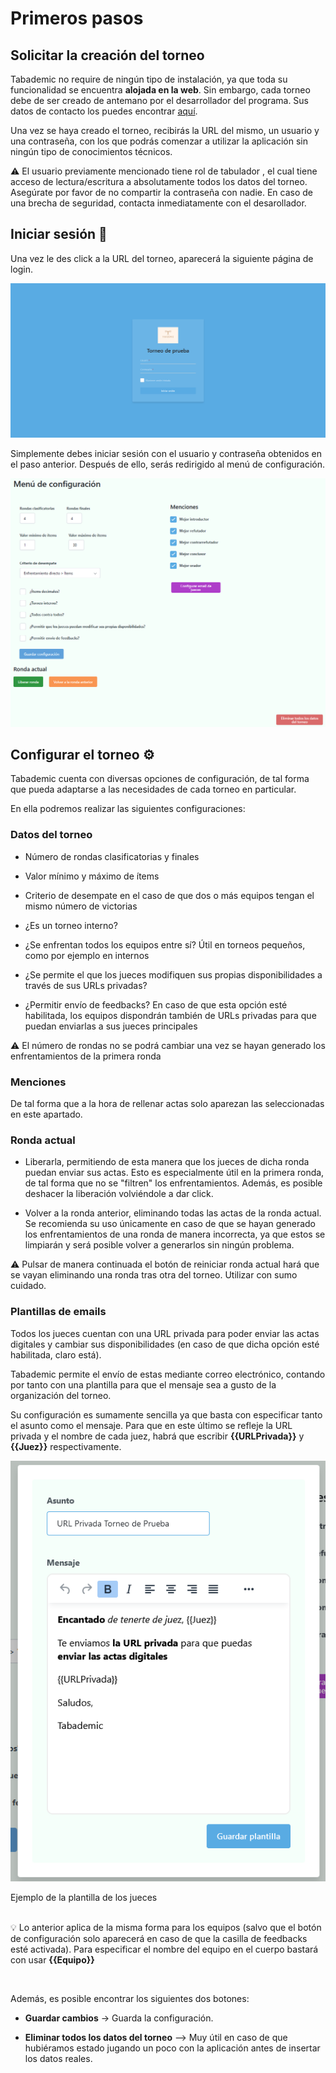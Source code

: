 # Primeros pasos

## Solicitar la creación del torneo

Tabademic no require de ningún tipo de instalación, ya que toda su funcionalidad se encuentra **alojada en la web**. Sin embargo, cada torneo debe
de ser creado de antemano por el desarrollador del programa. Sus datos de contacto los puedes encontrar [aquí](desarrollador.md).

Una vez se haya creado el torneo, recibirás la URL del mismo, un usuario y una contraseña, con los que podrás comenzar a utilizar la aplicación sin ningún tipo de conocimientos técnicos.

<div class="warning"> 

⚠️ El usuario previamente mencionado tiene  <span class="bold">rol de tabulador </span>, el cual tiene acceso de lectura/escritura a absolutamente todos los datos del torneo.
Asegúrate por favor de no compartir la contraseña con nadie.  <span class="bold">En caso de una brecha de seguridad, contacta inmediatamente con el desarollador.</span>
</div>

## Iniciar sesión 🔑

Una vez le des click a la URL del torneo, aparecerá la siguiente página de login.

![Login](_images/login.png)

Simplemente debes iniciar sesión con el usuario y contraseña obtenidos en el paso anterior. Después de ello, serás redirigido al menú de configuración.

![Ejemplo de configuración](_images/menu_configuracion.png)

## Configurar el torneo ⚙️

Tabademic cuenta con diversas opciones de configuración, de tal forma que pueda adaptarse a las necesidades de cada torneo en particular.

En ella podremos realizar las siguientes configuraciones:

### Datos del torneo

* Número de rondas clasificatorias y finales

* Valor mínimo y máximo de ítems

* Criterio de desempate en el caso de que dos o más equipos tengan el mismo número de victorias

* ¿Es un torneo interno?

* ¿Se enfrentan todos los equipos entre sí? Útil en torneos pequeños, como por ejemplo en internos

* ¿Se permite el que los jueces modifiquen sus propias disponibilidades a través de sus URLs privadas?

* ¿Permitir envío de feedbacks? En caso de que esta opción esté habilitada, los equipos dispondrán también de URLs privadas para que puedan enviarlas a sus jueces principales

<div class="warning"> 

⚠️ El número de rondas no se podrá cambiar una vez se hayan generado los enfrentamientos de la primera ronda
</div>

### Menciones

De tal forma que a la hora de rellenar actas solo aparezan las seleccionadas en este apartado.

### Ronda actual

* Liberarla, permitiendo de esta manera que los jueces de dicha ronda puedan enviar sus actas. Esto es especialmente útil en la primera ronda, de tal forma que no se "filtren" los enfrentamientos. Además, es posible deshacer la liberación volviéndole a dar click.

* Volver a la ronda anterior, eliminando todas las actas de la ronda actual. Se recomienda su uso únicamente en caso de que se hayan generado los enfrentamientos de una ronda de manera incorrecta, ya que estos se limpiarán y será posible volver a generarlos sin ningún problema.

<div class="warning"> 

⚠️ Pulsar de manera continuada el botón de reiniciar ronda actual hará que se vayan eliminando una ronda tras otra del torneo. <span class="bold">Utilizar con sumo cuidado.</span>
</div>

### Plantillas de emails

Todos los jueces cuentan con una URL privada para poder enviar las actas digitales y cambiar sus disponibilidades (en caso de que dicha opción esté habilitada, claro está).

Tabademic permite el envío de estas mediante correo electrónico, contando por tanto con una plantilla para que el mensaje sea a gusto de la organización del torneo.

Su configuración es sumamente sencilla ya que basta con especificar tanto el asunto como el mensaje. Para que en este último se refleje la URL privada y el nombre de cada juez, habrá que escribir **{{URLPrivada}}** y **{{Juez}}** respectivamente.


<div class="centered-image">

![Ejemplo de plantilla de jueces](_images/plantilla_jueces.png)

</div>

<div class="caption">Ejemplo de la plantilla de los jueces</div>

<br>

<div class="tip"> 

💡 Lo anterior aplica de la misma forma para los equipos (salvo que el botón de configuración solo aparecerá en caso de que la casilla de feedbacks esté activada). Para especificar el nombre del equipo en el cuerpo bastará con usar **{{Equipo}}**
</div>

<br>


Además, es posible encontrar los siguientes dos botones:

* **Guardar cambios** -> Guarda la configuración.

* **Eliminar todos los datos del torneo** --> Muy útil en caso de que hubiéramos estado jugando un poco con la aplicación antes de insertar los datos reales.